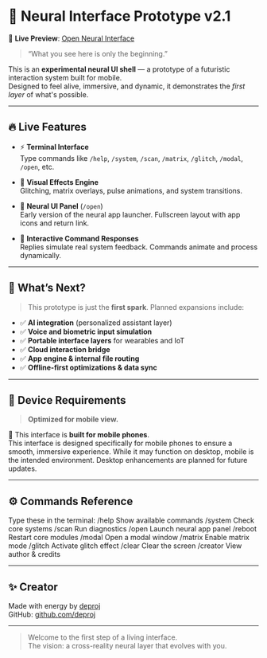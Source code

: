 # 🧠 Neural Interface Prototype v2.1
🔗 **Live Preview**: [Open Neural Interface](https://deproj.github.io/neural-interface-html-css-js/)

> “What you see here is only the beginning.”

This is an **experimental neural UI shell** — a prototype of a futuristic interaction system built for mobile.  
Designed to feel alive, immersive, and dynamic, it demonstrates the *first layer* of what's possible.

---

## 🔥 Live Features

- ⚡ **Terminal Interface**  
  Type commands like `/help`, `/system`, `/scan`, `/matrix`, `/glitch`, `/modal`, `/open`, etc.

- 🧬 **Visual Effects Engine**  
  Glitching, matrix overlays, pulse animations, and system transitions.

- 🧠 **Neural UI Panel** (`/open`)  
  Early version of the neural app launcher. Fullscreen layout with app icons and return link.

- 💬 **Interactive Command Responses**  
  Replies simulate real system feedback. Commands animate and process dynamically.

---

## 🚀 What’s Next?

> This prototype is just the **first spark**. Planned expansions include:

- ✅ **AI integration** (personalized assistant layer)
- ✅ **Voice and biometric input simulation**
- ✅ **Portable interface layers** for wearables and IoT
- ✅ **Cloud interaction bridge**
- ✅ **App engine & internal file routing**
- ✅ **Offline-first optimizations & data sync**

---

## 📱 Device Requirements

> **Optimized for mobile view.**

📱 This interface is **built for mobile phones**.  
This interface is designed specifically for mobile phones to ensure a smooth, immersive experience.
While it may function on desktop, mobile is the intended environment.
Desktop enhancements are planned for future updates.

---

## ⚙️ Commands Reference

Type these in the terminal:
/help       Show available commands
/system     Check core systems
/scan       Run diagnostics
/open       Launch neural app panel
/reboot     Restart core modules
/modal      Open a modal window
/matrix     Enable matrix mode
/glitch     Activate glitch effect
/clear      Clear the screen
/creator    View author & credits

---

## ✨ Creator

Made with energy by [deproj](https://www.upwork.com/freelancers/~01352bbffb500934af?mp_source=share)  
GitHub: [github.com/deproj](https://github.com/deproj)

---

> Welcome to the first step of a living interface.  
> The vision: a cross-reality neural layer that evolves with you.
